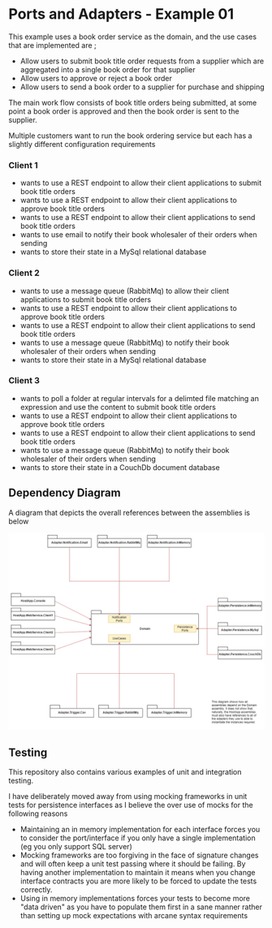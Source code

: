 # Ports and Adapters - Example 01

This example uses a book order service as the domain, and the use cases that are implemented are ;

* Allow users to submit book title order requests from a supplier which are aggregated into a single book order for that supplier
* Allow users to approve or reject a book order 
* Allow users to send a book order to a supplier for purchase and shipping

The main work flow consists of book title orders being submitted, at some point a book order is approved and then the book order is sent to the supplier.

Multiple customers want to run the book ordering service but each has a slightly different configuration requirements

### Client 1 ###

* wants to use a REST endpoint to allow their client applications to submit book title orders
* wants to use a REST endpoint to allow their client applications to approve book title orders
* wants to use a REST endpoint to allow their client applications to send book title orders
* wants to use email to notify their book wholesaler of their orders when sending
* wants to store their state in a MySql relational database

### Client 2 ###

* wants to use a message queue (RabbitMq) to allow their client applications to submit book title orders
* wants to use a REST endpoint to allow their client applications to approve book title orders
* wants to use a REST endpoint to allow their client applications to send book title orders
* wants to use a message queue (RabbitMq) to notify their book wholesaler of their orders when sending
* wants to store their state in a MySql relational database

### Client 3 ###

* wants to poll a folder at regular intervals for a delimted file matching an expression and use the content to submit book title orders
* wants to use a REST endpoint to allow their client applications to approve book title orders
* wants to use a REST endpoint to allow their client applications to send book title orders
* wants to use a message queue (RabbitMq) to notify their book wholesaler of their orders when sending
* wants to store their state in a CouchDb document database

## Dependency Diagram
A diagram that depicts the overall references between the assemblies is below

![](docs/DependencyDiagram.png)

## Testing ##
This repository also contains various examples of unit and integration testing.

I have deliberately moved away from using mocking frameworks in unit tests for persistence interfaces as I 
believe the over use of mocks for the following reasons
* Maintaining an in memory implementation for each interface forces you to consider the port/interface if you only have
a single implementation (eg you only support SQL server)
* Mocking frameworks are too forgiving in the face of signature changes and will often keep a unit test passing where it should be failing. 
  By having another implementation to maintain it means when you change interface contracts you are more likely to be forced to update the tests correctly.
* Using in memory implementations forces your tests to become more "data driven" as you have to populate them first in a sane manner
rather than setting up mock expectations with arcane syntax requirements
  

